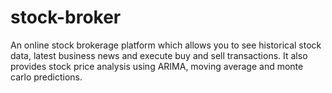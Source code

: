 # stock-broker


An online stock brokerage platform which allows you to see historical stock data, latest business news and execute buy and sell transactions.
It also provides stock price analysis using ARIMA, moving average and monte carlo predictions.
